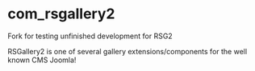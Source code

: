 # com_rsgallery2
Fork for testing unfinished development for RSG2

RSGallery2 is one of several gallery extensions/components for the well known CMS Joomla! 
